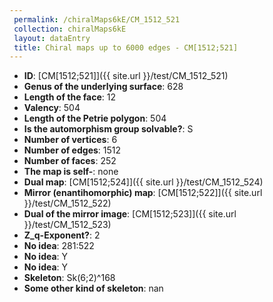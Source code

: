 ```yaml
--- 
 permalink: /chiralMaps6kE/CM_1512_521 
 collection: chiralMaps6kE
 layout: dataEntry
 title: Chiral maps up to 6000 edges - CM[1512;521]
---
```


- **ID**: [CM[1512;521]]({{ site.url }}/test/CM_1512_521)
- **Genus of the underlying surface**: 628
- **Length of the face**: 12
- **Valency**: 504
- **Length of the Petrie polygon**: 504
- **Is the automorphism group solvable?**: S
- **Number of vertices**: 6
- **Number of edges**: 1512
- **Number of faces**: 252
- **The map is self-**: none
- **Dual map**: [CM[1512;524]]({{ site.url }}/test/CM_1512_524)
- **Mirror (enantihomorphic) map**: [CM[1512;522]]({{ site.url }}/test/CM_1512_522)
- **Dual of the mirror image**: [CM[1512;523]]({{ site.url }}/test/CM_1512_523)
- **Z_q-Exponent?**: 2
- **No idea**:  281:522
- **No idea**: Y
- **No idea**: Y
- **Skeleton**: Sk(6;2)^168
- **Some other kind of skeleton**: nan
